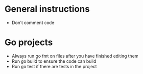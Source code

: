 # General instructions
- Don't comment code

# Go projects
- Always run go fmt on files after you have finished editing them
- Run go build to ensure the code can build
- Run go test if there are tests in the project
